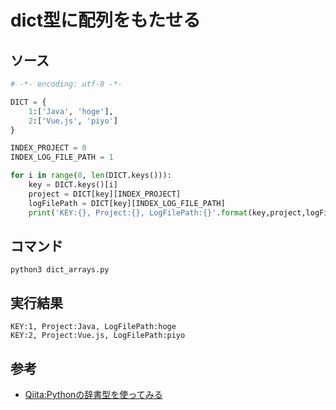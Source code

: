 # dict型に配列をもたせる

## ソース

```python
# -*- encoding: utf-8 -*- 

DICT = {
    1:['Java', 'hoge'],
    2:['Vue.js', 'piyo']
}

INDEX_PROJECT = 0
INDEX_LOG_FILE_PATH = 1

for i in range(0, len(DICT.keys())):
    key = DICT.keys()[i]
    project = DICT[key][INDEX_PROJECT]
    logFilePath = DICT[key][INDEX_LOG_FILE_PATH]
    print('KEY:{}, Project:{}, LogFilePath:{}'.format(key,project,logFilePath))

```

## コマンド

```
python3 dict_arrays.py
```

## 実行結果

```
KEY:1, Project:Java, LogFilePath:hoge
KEY:2, Project:Vue.js, LogFilePath:piyo
```

## 参考

- [Qiita:Pythonの辞書型を使ってみる](https://qiita.com/hz1_d/items/407dd13f90a8a4533d23)
